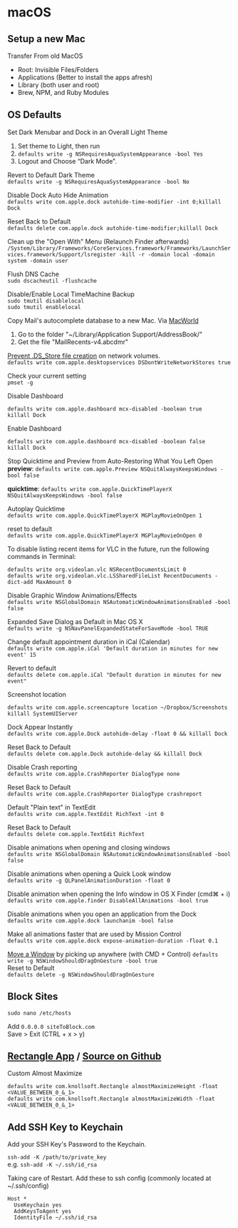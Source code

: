 # macOS

## Setup a new Mac

Transfer From old MacOS
- Root: Invisible Files/Folders
- Applications (Better to install the apps afresh)
- Library (both user and root)
- Brew, NPM, and Ruby Modules

## OS Defaults

Set Dark Menubar and Dock in an Overall Light Theme

1. Set theme to Light, then run
2. `defaults write -g NSRequiresAquaSystemAppearance -bool Yes`
3. Logout and Choose “Dark Mode".

Revert to Default Dark Theme\
`defaults write -g NSRequiresAquaSystemAppearance -bool No`

Disable Dock Auto Hide Animation\
`defaults write com.apple.dock autohide-time-modifier -int 0;killall Dock`

Reset Back to Default\
`defaults delete com.apple.dock autohide-time-modifier;killall Dock`

Clean up the "Open With" Menu (Relaunch Finder afterwards)\
`/System/Library/Frameworks/CoreServices.framework/Frameworks/LaunchServices.framework/Support/lsregister -kill -r -domain local -domain system -domain user`

Flush DNS Cache\
`sudo dscacheutil -flushcache`

Disable/Enable Local TimeMachine Backup\
`sudo tmutil disablelocal`\
`sudo tmutil enablelocal`

Copy Mail's autocomplete database to a new Mac. Via [MacWorld](http://www.macworld.com/article/162910/2011/10/copy_mails_autocomplete_database_to_a_new_mac.html)

1. Go to the folder "~/Library/Application Support/AddressBook/"
2. Get the file "MailRecents-v4.abcdmr"

[Prevent .DS_Store file creation](http://hints.macworld.com/article.php?story=2005070300463515) on network volumes.\
`defaults write com.apple.desktopservices DSDontWriteNetworkStores true`

Check your current setting\
`pmset -g`

Disable Dashboard
```
defaults write com.apple.dashboard mcx-disabled -boolean true
killall Dock
```

Enable Dashboard
```
defaults write com.apple.dashboard mcx-disabled -boolean false
killall Dock
```

Stop Quicktime and Preview from Auto-Restoring What You Left Open\
__preview__:
`defaults write com.apple.Preview NSQuitAlwaysKeepsWindows -bool false`

__quicktime__:
`defaults write com.apple.QuickTimePlayerX NSQuitAlwaysKeepsWindows -bool false`

Autoplay Quicktime\
`defaults write com.apple.QuickTimePlayerX MGPlayMovieOnOpen 1`

reset to default\
`defaults write com.apple.QuickTimePlayerX MGPlayMovieOnOpen 0`

To disable listing recent items for VLC in the future, run the following commands in Terminal:
```
defaults write org.videolan.vlc NSRecentDocumentsLimit 0
defaults write org.videolan.vlc.LSSharedFileList RecentDocuments -dict-add MaxAmount 0
```

Disable Graphic Window Animations/Effects\
`defaults write NSGlobalDomain NSAutomaticWindowAnimationsEnabled -bool false`

Expanded Save Dialog as Default in Mac OS X\
`defaults write -g NSNavPanelExpandedStateForSaveMode -bool TRUE`

Change default appointment duration in iCal (Calendar)\
`defaults write com.apple.iCal 'Default duration in minutes for new event' 15`

Revert to default\
`defaults delete com.apple.iCal "Default duration in minutes for new event"`

Screenshot location
```
defaults write com.apple.screencapture location ~/Dropbox/Screenshots
killall SystemUIServer
```

Dock Appear Instantly\
`defaults write com.apple.Dock autohide-delay -float 0 && killall Dock`

Reset Back to Default\
`defaults delete com.apple.Dock autohide-delay && killall Dock`

Disable Crash reporting\
`defaults write com.apple.CrashReporter DialogType none`

Reset Back to Default\
`defaults write com.apple.CrashReporter DialogType crashreport`

Default "Plain text" in TextEdit\
`defaults write com.apple.TextEdit RichText -int 0`

Reset Back to Default\
`defaults delete com.apple.TextEdit RichText`

Disable animations when opening and closing windows\
`defaults write NSGlobalDomain NSAutomaticWindowAnimationsEnabled -bool false`

Disable animations when opening a Quick Look window\
`defaults write -g QLPanelAnimationDuration -float 0`

Disable animation when opening the Info window in OS X Finder (cmd⌘ + i)\
`defaults write com.apple.finder DisableAllAnimations -bool true`

Disable animations when you open an application from the Dock\
`defaults write com.apple.dock launchanim -bool false`

Make all animations faster that are used by Mission Control\
`defaults write com.apple.dock expose-animation-duration -float 0.1`

[Move a Window](https://mmazzarolo.com/blog/2022-04-16-drag-window-by-clicking-anywhere-on-macos/) by picking up anywhere (with CMD + Control)
`defaults write -g NSWindowShouldDragOnGesture -bool true`\
Reset to Default\
`defaults delete -g NSWindowShouldDragOnGesture`

## Block Sites

`sudo nano /etc/hosts`

Add `0.0.0.0 siteToBlock.com`\
Save > Exit (CTRL + x > y)

## [Rectangle App](https://rectangleapp.com) / [Source on Github](https://github.com/rxhanson/Rectangle)

Custom Almost Maximize
```
defaults write com.knollsoft.Rectangle almostMaximizeHeight -float <VALUE_BETWEEN_0_&_1>
defaults write com.knollsoft.Rectangle almostMaximizeWidth -float <VALUE_BETWEEN_0_&_1>
```

## Add SSH Key to Keychain

Add your SSH Key's Password to the Keychain.

`ssh-add -K /path/to/private_key`\
e.g. `ssh-add -K ~/.ssh/id_rsa`

Taking care of Restart. Add these to ssh config (commonly located at ~/.ssh/config)

```
Host *
  UseKeychain yes
  AddKeysToAgent yes
  IdentityFile ~/.ssh/id_rsa
```
